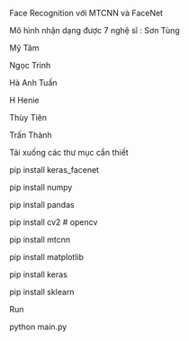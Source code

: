 Face Recognition với MTCNN và FaceNet

Mô hình nhận dạng được 7 nghệ sĩ : 
Sơn Tùng

Mỹ Tâm

Ngọc Trinh

Hà Anh Tuấn

H Henie

Thùy Tiên

Trấn Thành

Tải xuống các thư mục cần thiết

pip install keras_facenet

pip install numpy

pip install pandas

pip install cv2 # opencv

pip install mtcnn

pip install matplotlib

pip install keras

pip install sklearn

Run 

python main.py
